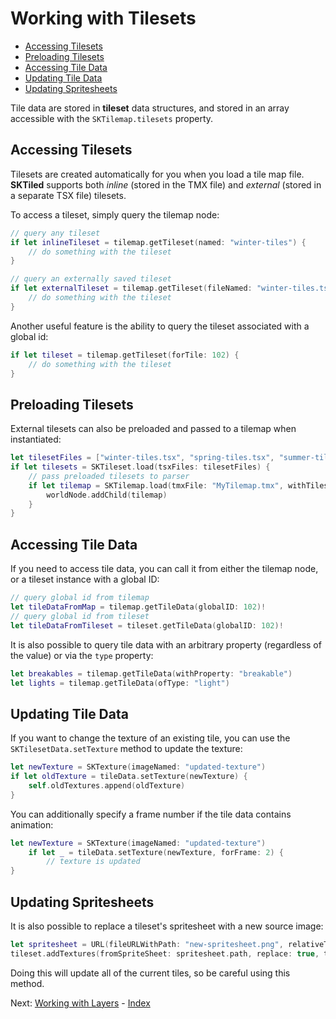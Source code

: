 # Working with Tilesets

- [Accessing Tilesets](#accessing-tilesets)
- [Preloading Tilesets](#preloading-tilesets)
- [Accessing Tile Data](#accessing-tile-data)
- [Updating Tile Data](#updating-tile-data)
- [Updating Spritesheets](#updating-spritesheets)

Tile data are stored in **tileset** data structures, and stored in an array accessible with the `SKTilemap.tilesets` property.

## Accessing Tilesets

Tilesets are created automatically for you when you load a tile map file. **SKTiled** supports both *inline* (stored in the TMX file) and *external* (stored in a separate TSX file) tilesets.

To access a tileset, simply query the tilemap node:

```swift
// query any tileset
if let inlineTileset = tilemap.getTileset(named: "winter-tiles") {
    // do something with the tileset
}

// query an externally saved tileset
if let externalTileset = tilemap.getTileset(fileNamed: "winter-tiles.tsx") {
    // do something with the tileset
}
```

Another useful feature is the ability to query the tileset associated with a global id:

```swift
if let tileset = tilemap.getTileset(forTile: 102) {
    // do something with the tileset
}
```


## Preloading Tilesets

External tilesets can also be preloaded and passed to a tilemap when instantiated:

```swift
let tilesetFiles = ["winter-tiles.tsx", "spring-tiles.tsx", "summer-tiles.tsx", "fall-tiles.tsx"]
if let tilesets = SKTileset.load(tsxFiles: tilesetFiles) {
    // pass preloaded tilesets to parser
    if let tilemap = SKTilemap.load(tmxFile: "MyTilemap.tmx", withTilesets: tilesets) {
        worldNode.addChild(tilemap)
    }
}
```

## Accessing Tile Data

If you need to access tile data, you can call it from either the tilemap node, or a tileset instance with a global ID:

```swift
// query global id from tilemap
let tileDataFromMap = tilemap.getTileData(globalID: 102)!
// query global id from tileset
let tileDataFromTileset = tileset.getTileData(globalID: 102)!
```

It is also possible to query tile data with an arbitrary property (regardless of the value) or via the `type` property:

```swift
let breakables = tilemap.getTileData(withProperty: "breakable")
let lights = tilemap.getTileData(ofType: "light")
```

## Updating Tile Data

If you want to change the texture of an existing tile, you can use the `SKTilesetData.setTexture` method to update the texture:

```swift
let newTexture = SKTexture(imageNamed: "updated-texture")
if let oldTexture = tileData.setTexture(newTexture) {
    self.oldTextures.append(oldTexture)
}
```

You can additionally specify a frame number if the tile data contains animation:

```swift
let newTexture = SKTexture(imageNamed: "updated-texture")
    if let _ = tileData.setTexture(newTexture, forFrame: 2) {
        // texture is updated
}
```

## Updating Spritesheets

It is also possible to replace a tileset's spritesheet with a new source image:

```swift
let spritesheet = URL(fileURLWithPath: "new-spritesheet.png", relativeTo: Bundle.main.resourceURL)
tileset.addTextures(fromSpriteSheet: spritesheet.path, replace: true, transparent: nil)
```

Doing this will update all of the current tiles, so be careful using this method.


Next: [Working with Layers](working-with-layers.html) - [Index](Documentation.html)
